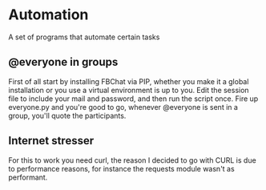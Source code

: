 # Automation
A set of programs that automate certain tasks

## @everyone in groups
First of all start by installing FBChat via PIP, whether you make it a global installation or you use a virtual environment is up to you.
Edit the session file to include your mail and password, and then run the script once.
Fire up everyone.py and you're good to go, whenever @everyone is sent in a group, you'll quote the participants.

## Internet stresser
For this to work you need curl, the reason I decided to go with CURL is due to performance reasons, for instance the requests module wasn't as performant.
